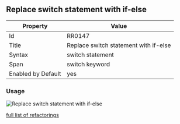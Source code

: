 ## Replace switch statement with if-else

Property | Value
--- | --- 
Id | RR0147
Title | Replace switch statement with if\-else
Syntax | switch statement
Span | switch keyword
Enabled by Default | yes

### Usage

![Replace switch statement with if\-else](../../images/refactorings/ReplaceSwitchWithIfElse.png)

[full list of refactorings](Refactorings.md)
